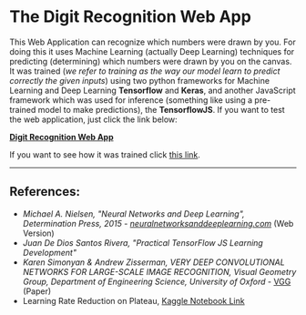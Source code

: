 # The Digit Recognition Web App

This Web Application can recognize which numbers were drawn by you. For doing this it uses Machine Learning (actually Deep Learning) techniques for predicting (determining) which numbers were drawn by you on the canvas. It was trained (*we refer to training as the way our model learn to predict correctly the given inputs*) using two python frameworks for Machine Learning and Deep Learning **Tensorflow** and **Keras**, and another JavaScript framework which was used for inference (something like using a pre-trained model to make predictions), the **TensorflowJS**. If you want to test the web application, just click the link below:

[**Digit Recognition Web App**](https://anaximeno.github.io/DigitRecognitionWebApp/ "Digit Recognition Web App")

If you want to see how it was trained click [this link](https://colab.research.google.com/drive/1fxzuPJkmSxQ6_pjnB6UHdkJoke2NlAR8).

---

## References:

* *Michael A. Nielsen, "Neural Networks and Deep Learning", Determination Press, 2015* - [*neuralnetworksanddeeplearning.com*](https://neuralnetworksanddeeplearning.com/) (Web Version)
* *Juan De Dios Santos Rivera, "Practical TensorFlow JS Learning Development"*
* *Karen Simonyan & Andrew Zisserman, VERY DEEP CONVOLUTIONAL NETWORKS FOR LARGE-SCALE IMAGE RECOGNITION, Visual Geometry Group, Department of Engineering Science, University of Oxford* - [VGG](https://arxiv.org/pdf/1409.1556.pdf) (Paper)
* Learning Rate Reduction on Plateau, [Kaggle Notebook Link](https://www.kaggle.com/loveunk/kaggle-digit-recognizer-keras-cnn-100-accuracy?rvi=1&scriptVersionId=11106277&cellId=16)
